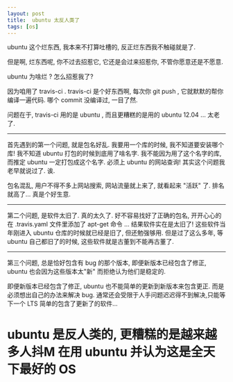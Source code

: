 ```yaml
---
layout: post
title:  ubuntu 太反人类了
tags: [os]
---
```


ubuntu 这个烂东西, 我本来不打算吐槽的, 反正烂东西我不触碰就是了.

但是啊, 烂东西呢, 你不过去招惹它, 它还是会过来招惹你, 不管你愿意还是不愿意.

ubuntu 为啥烂 ? 怎么招惹我了?

因为咱用了 travis-ci . travis-ci 是个好东西啊, 每次你 git push , 它就默默的帮你编译一遍代码. 哪个 commit 没编译过, 一目了然.

问题在于, travis-ci 用的是 ubuntu , 而且更糟糕的是用的 ubuntu 12.04 ... 太老了.

---

首先遇到的第一个问题, 就是包名好乱. 我要用一个库的时候, 我不知道要安装哪个库! 我不知道 ubuntu 打包的时候到底用了啥名字.
我不能因为用了这个名字的库,而推定 ubuntu 一定打包成这个名字. 必须上  ubuntu 的网站查询! 其实这个问题我老早就说过了. 诶.

包名混乱, 用户不得不多上网站搜索, 网站流量就上来了, 就看起来 "活跃" 了. 排名就高了... 真是个好生意.


---

第二个问题, 是软件太旧了. 真的太久了. 好不容易找好了正确的包名, 开开心心的在 .travis.yaml 文件里添加了 apt-get 命令 ...
结果软件实在是太旧了! 这些软件当年刚进入 ubuntu 仓库的时候就已经是旧了, 但还勉强够用. 但是过了这么多年, 等 ubuntu 自己都旧了的时候,
这些软件就是古董到不能再古董了.


---

第三个问题, 总是恰好包含有 bug 的那个版本, 即便新版本已经包含了修正, ubuntu 也会因为这些版本太"新" 而拒绝认为他们是稳定的.

即便新版本已经包含了修正, ubuntu 也不能简单的更新到新版本来包含更正. 而是必须想出自己的办法来解决 bug. 通常还会受限于人手问题迟迟得不到解决,只能等下一个 LTS 简单的包含了更新了的软件...



# ubuntu 是反人类的, 更糟糕的是越来越多人抖M 在用 ubuntu 并认为这是全天下最好的 OS


